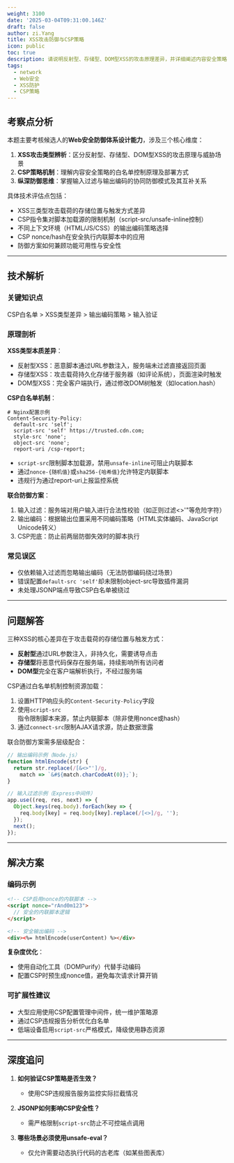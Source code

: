 ```yaml
---
weight: 3100
date: '2025-03-04T09:31:00.146Z'
draft: false
author: zi.Yang
title: XSS攻击防御与CSP策略
icon: public
toc: true
description: 请说明反射型、存储型、DOM型XSS的攻击原理差异，并详细阐述内容安全策略（CSP）如何通过白名单机制限制脚本加载源，以及输入过滤与输出编码的联合防御方案。
tags:
  - network
  - Web安全
  - XSS防护
  - CSP策略
---
```


## 考察点分析

本题主要考核候选人的**Web安全防御体系设计能力**，涉及三个核心维度：

1. **XSS攻击类型辨析**：区分反射型、存储型、DOM型XSS的攻击原理与威胁场景
2. **CSP策略机制**：理解内容安全策略的白名单控制原理及部署方式
3. **纵深防御思维**：掌握输入过滤与输出编码的协同防御模式及其互补关系

具体技术评估点包括：

- XSS三类型攻击载荷的存储位置与触发方式差异
- CSP指令集对脚本加载源的限制机制（script-src/unsafe-inline控制）
- 不同上下文环境（HTML/JS/CSS）的输出编码策略选择
- CSP nonce/hash在安全执行内联脚本中的应用
- 防御方案如何兼顾功能可用性与安全性

---

## 技术解析

### 关键知识点

CSP白名单 > XSS类型差异 > 输出编码策略 > 输入验证

### 原理剖析

**XSS类型本质差异**：

- 反射型XSS：恶意脚本通过URL参数注入，服务端未过滤直接返回页面
- 存储型XSS：攻击载荷持久化存储于服务器（如评论系统），页面渲染时触发
- DOM型XSS：完全客户端执行，通过修改DOM树触发（如location.hash）

**CSP白名单机制**：

```nginx
# Nginx配置示例
Content-Security-Policy: 
  default-src 'self';
  script-src 'self' https://trusted.cdn.com;
  style-src 'none';
  object-src 'none';
  report-uri /csp-report;
```

- `script-src`限制脚本加载源，禁用`unsafe-inline`可阻止内联脚本
- 通过`nonce-{随机值}`或`sha256-{哈希值}`允许特定内联脚本
- 违规行为通过report-uri上报监控系统

**联合防御方案**：

1. 输入过滤：服务端对用户输入进行合法性校验（如正则过滤<>'"等危险字符）
2. 输出编码：根据输出位置采用不同编码策略（HTML实体编码、JavaScript Unicode转义）
3. CSP兜底：防止前两层防御失效时的脚本执行

### 常见误区

- 仅依赖输入过滤而忽略输出编码（无法防御编码绕过场景）
- 错误配置`default-src 'self'`却未限制object-src导致插件漏洞
- 未处理JSONP端点导致CSP白名单被绕过

---

## 问题解答

三种XSS的核心差异在于攻击载荷的存储位置与触发方式：

- **反射型**通过URL参数注入，非持久化，需要诱导点击
- **存储型**将恶意代码保存在服务端，持续影响所有访问者
- **DOM型**完全在客户端解析执行，不经过服务端

CSP通过白名单机制控制资源加载：

1. 设置HTTP响应头的`Content-Security-Policy`字段
2. 使用`script-src`指令限制脚本来源，禁止内联脚本（除非使用nonce或hash）
3. 通过`connect-src`限制AJAX请求源，防止数据泄露

联合防御方案需多层级配合：

```javascript
// 输出编码示例（Node.js）
function htmlEncode(str) {
  return str.replace(/[&<>"']/g, 
    match => `&#${match.charCodeAt(0)};`);
}

// 输入过滤示例（Express中间件）
app.use((req, res, next) => {
  Object.keys(req.body).forEach(key => {
    req.body[key] = req.body[key].replace(/[<>]/g, '');
  });
  next();
});
```

---

## 解决方案

### 编码示例

```html
<!-- CSP启用nonce的内联脚本 -->
<script nonce="rAnd0m123">
  // 安全的内联脚本逻辑
</script>

<!-- 安全输出编码 -->
<div><%= htmlEncode(userContent) %></div>
```

**复杂度优化**：

- 使用自动化工具（DOMPurify）代替手动编码
- 配置CSP时预生成nonce值，避免每次请求计算开销

### 可扩展性建议

- 大型应用使用CSP配置管理中间件，统一维护策略源
- 通过CSP违规报告分析优化白名单
- 低端设备启用`script-src`严格模式，降级使用静态资源

---

## 深度追问

1. **如何验证CSP策略是否生效？**
   - 使用CSP违规报告服务监控实际拦截情况

2. **JSONP如何影响CSP安全性？**
   - 需严格限制`script-src`防止不可控端点调用

3. **哪些场景必须使用unsafe-eval？**
   - 仅允许需要动态执行代码的古老库（如某些图表库）

